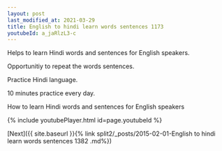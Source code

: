 ```yaml
---
layout: post
last_modified_at: 2021-03-29
title: English to hindi learn words sentences 1173 
youtubeId: a_jaRlzL3-c
---
```

 
 
Helps to learn Hindi words and sentences for English speakers.

Opportunitiy to repeat the words sentences. 

Practice Hindi language. 
 
10 minutes practice every day. 
 
How to learn Hindi words and sentences for English speakers 
 
{% include youtubePlayer.html id=page.youtubeId %}
 
 
[Next]({{ site.baseurl }}{% link  split2/_posts/2015-02-01-English to hindi learn words sentences 1382 .md%})
 
